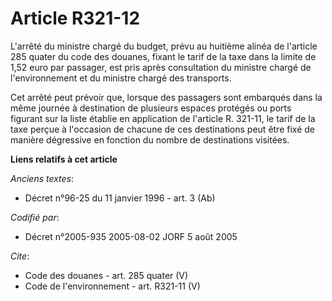 # Article R321-12

L'arrêté du ministre chargé du budget, prévu au huitième alinéa de l'article 285 quater du code des douanes, fixant le tarif
de la taxe dans la limite de 1,52 euro par passager, est pris après consultation du ministre chargé de l'environnement et du
ministre chargé des transports. 

Cet arrêté peut prévoir que, lorsque des passagers sont embarqués dans la même journée à destination de plusieurs espaces
protégés ou ports figurant sur la liste établie en application de l'article R. 321-11, le tarif de la taxe perçue à
l'occasion de chacune de ces destinations peut être fixé de manière dégressive en fonction du nombre de destinations
visitées.

**Liens relatifs à cet article**

_Anciens textes_:

  - Décret n°96-25 du 11 janvier 1996 - art. 3 (Ab)

_Codifié par_:

  - Décret n°2005-935 2005-08-02 JORF 5 août 2005

_Cite_:

  - Code des douanes - art. 285 quater (V)
  - Code de l'environnement - art. R321-11 (V)
